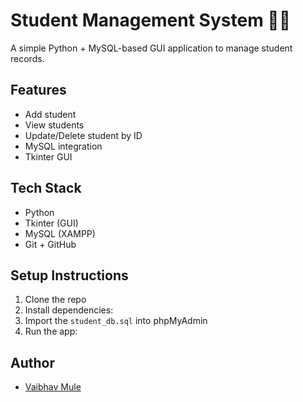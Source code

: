 # Student Management System 🧑‍🎓

A simple Python + MySQL-based GUI application to manage student records.

## Features
- Add student
- View students
- Update/Delete student by ID
- MySQL integration
- Tkinter GUI

## Tech Stack
- Python
- Tkinter (GUI)
- MySQL (XAMPP)
- Git + GitHub

## Setup Instructions
1. Clone the repo
2. Install dependencies:
3. Import the `student_db.sql` into phpMyAdmin
4. Run the app:

## Author
- [Vaibhav Mule](https://github.com/vaibhavmule-code)